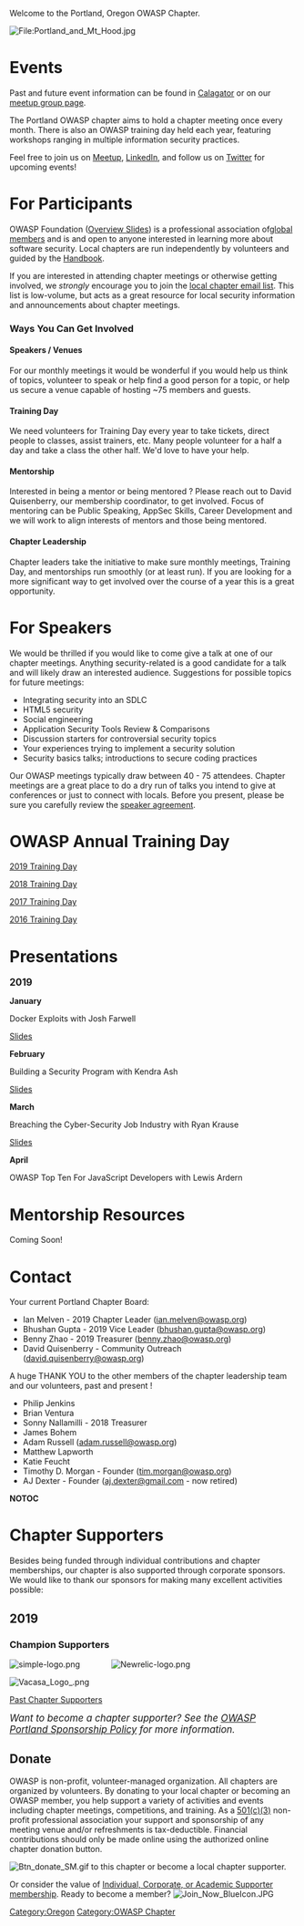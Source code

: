 Welcome to the Portland, Oregon OWASP Chapter.

![<File:Portland_and_Mt_Hood.jpg>](Portland_and_Mt_Hood.jpg
"File:Portland_and_Mt_Hood.jpg")

# Events

Past and future event information can be found in
[Calagator](http://calagator.org/events/search?query=OWASP) or on our
[meetup group page](https://www.meetup.com/OWASP-Portland-Chapter/).

The Portland OWASP chapter aims to hold a chapter meeting once every
month. There is also an OWASP training day held each year, featuring
workshops ranging in multiple information security practices.

Feel free to join us on
[Meetup](https://www.meetup.com/OWASP-Portland-Chapter/),
[LinkedIn](https://www.linkedin.com/groups/4223013/), and follow us on
[Twitter](https://twitter.com/PortlandOWASP) for upcoming events\!

# For Participants

OWASP Foundation ([Overview
Slides](https://docs.google.com/a/owasp.org/presentation/d/1ZgY25F0F7QgScMlB1X7LAa70LtyJql8XqcYdR4suPUo/edit#slide=id.p))
is a professional association of[global members](Membership "wikilink")
and is and open to anyone interested in learning more about software
security. Local chapters are run independently by volunteers and guided
by the [Handbook](Chapter_Leader_Handbook "wikilink").

If you are interested in attending chapter meetings or otherwise getting
involved, we <i>strongly</i> encourage you to join the [local chapter
email
list](https://groups.google.com/a/owasp.org/forum/#!forum/portland-chapter/join).
This list is low-volume, but acts as a great resource for local security
information and announcements about chapter meetings.

### Ways You Can Get Involved

#### Speakers / Venues

For our monthly meetings it would be wonderful if you would help us
think of topics, volunteer to speak or help find a good person for a
topic, or help us secure a venue capable of hosting \~75 members and
guests.

#### Training Day

We need volunteers for Training Day every year to take tickets, direct
people to classes, assist trainers, etc. Many people volunteer for a
half a day and take a class the other half. We'd love to have your help.

#### Mentorship

Interested in being a mentor or being mentored ? Please reach out to
David Quisenberry, our membership coordinator, to get involved. Focus of
mentoring can be Public Speaking, AppSec Skills, Career Development and
we will work to align interests of mentors and those being mentored.

#### Chapter Leadership

Chapter leaders take the initiative to make sure monthly meetings,
Training Day, and mentorships run smoothly (or at least run). If you are
looking for a more significant way to get involved over the course of a
year this is a great opportunity.

# For Speakers

We would be thrilled if you would like to come give a talk at one of our
chapter meetings. Anything security-related is a good candidate for a
talk and will likely draw an interested audience. Suggestions for
possible topics for future meetings:

  - Integrating security into an SDLC
  - HTML5 security
  - Social engineering
  - Application Security Tools Review & Comparisons
  - Discussion starters for controversial security topics
  - Your experiences trying to implement a security solution
  - Security basics talks; introductions to secure coding practices

Our OWASP meetings typically draw between 40 - 75 attendees. Chapter
meetings are a great place to do a dry run of talks you intend to give
at conferences or just to connect with locals. Before you present,
please be sure you carefully review the [speaker
agreement](Speaker_Agreement "wikilink").

# OWASP Annual Training Day

[2019 Training Day](OWASP_Portland_2019_Training_Day "wikilink")

[2018 Training Day](OWASP_Portland_2018_Training_Day "wikilink")

[2017 Training Day](OWASP_Portland_2017_Training_Day "wikilink")

[2016 Training Day](OWASP_Portland_2016_Training_Day "wikilink")

# Presentations

<big>**2019**</big>

**January**

Docker Exploits with Josh Farwell

[Slides](https://github.com/sparklespdx/conference-talks/blob/master/OWASP_PDX_2019-01-09/slides.pdf)

**February**

Building a Security Program with Kendra Ash

[Slides](https://github.com/kendraash/talks/blob/master/SecurityProgramTalk%20-%20Kendra%20Ash.pdf)

**March**

Breaching the Cyber-Security Job Industry with Ryan Krause

[Slides](https://github.com/ryankrause/talks/blob/master/Breaching%20the%20Cyber%20Security%20Job%20Industry.pdf)

**April**

OWASP Top Ten For JavaScript Developers with Lewis Ardern

# Mentorship Resources

Coming Soon\!

# Contact

Your current Portland Chapter Board:

  - Ian Melven - 2019 Chapter Leader (ian.melven@owasp.org)
  - Bhushan Gupta - 2019 Vice Leader (bhushan.gupta@owasp.org)
  - Benny Zhao - 2019 Treasurer (benny.zhao@owasp.org)
  - David Quisenberry - Community Outreach (david.quisenberry@owasp.org)

A huge THANK YOU to the other members of the chapter leadership team and
our volunteers, past and present \!

  - Philip Jenkins
  - Brian Ventura
  - Sonny Nallamilli - 2018 Treasurer
  - James Bohem
  - Adam Russell (adam.russell@owasp.org)
  - Matthew Lapworth
  - Katie Feucht
  - Timothy D. Morgan - Founder (tim.morgan@owasp.org)
  - AJ Dexter - Founder (aj.dexter@gmail.com - now retired)

__NOTOC__

<headertabs />

# Chapter Supporters

Besides being funded through individual contributions and chapter
memberships, our chapter is also supported through corporate sponsors.
We would like to thank our sponsors for making many excellent activities
possible:

## 2019

### Champion Supporters

![simple-logo.png](simple-logo.png "simple-logo.png")             
![Newrelic-logo.png](Newrelic-logo.png "Newrelic-logo.png")

![Vacasa_Logo_.png](Vacasa_Logo_.png "Vacasa_Logo_.png")

[Past Chapter Supporters](OWASP_Portland_Sponsorship_Archive "wikilink")

<i><big>Want to become a chapter supporter? See the [OWASP Portland
Sponsorship Policy](OWASP_Portland_Sponsorship_Policy "wikilink") for
more information.</big></i>

## Donate

OWASP is non-profit, volunteer-managed organization. All chapters are
organized by volunteers. By donating to your local chapter or becoming
an OWASP member, you help support a variety of activities and events
including chapter meetings, competitions, and training. As a
[501(c)(3)](About_OWASP "wikilink") non-profit professional association
your support and sponsorship of any meeting venue and/or refreshments is
tax-deductible. Financial contributions should only be made online using
the authorized online chapter donation button.

![Btn_donate_SM.gif](Btn_donate_SM.gif "Btn_donate_SM.gif") to this
chapter or become a local chapter supporter.

Or consider the value of [Individual, Corporate, or Academic Supporter
membership](Membership "wikilink"). Ready to become a member?
![Join_Now_BlueIcon.JPG](Join_Now_BlueIcon.JPG
"Join_Now_BlueIcon.JPG")

[Category:Oregon](Category:Oregon "wikilink") [Category:OWASP
Chapter](Category:OWASP_Chapter "wikilink")